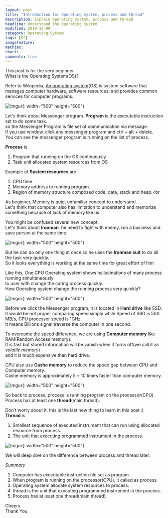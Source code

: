 ```yaml
---
layout: post
title: "Introduction for Operating system, process and thread"
description: Explain Operating system, process and thread
headline: Understand the Operating System
modified: 2019-12-09
category: Operating-System
tags: [OS]
imagefeature:
mathjax:
chart:
comments: true
---
```

This post is for the very beginner.<br>
What is the Operating System(OS)?<br>

Refer to Wikipedia, [An operating system](https://en.wikipedia.org/wiki/Operating_system)(OS) is system software that manages computer hardware, software resources, and provides common services for computer programs.<br>

![Imgur](https://imgur.com/a/jZpGAHt){: width="500" height="500"}

Let's think about Messenger program. **Program** is the executable instruction set to do some task.<br>
so the Messenger Program is file set of communication via message.<br>
If you use window, click any messenger program and ctrl + alt + delete.<br>
You can see the messenger program is running on the list of process.

**Process** is <br>
1. Program that running on the OS continuously<br>
2. Task unit allocated system resources from OS<br>

Example of **System resources** are <br>
1. CPU time.<br>
2. Memory address to running program.<br>
3. Region of memory structure composed code, data, stack and heap.<br

As beginner, Memory is quiet unfamiliar concept to understand.<br>
Let's think that computer also has limitation to understand and memorize something because of lack of memory like us.<br>

You might be confused several new concept.<br>
Let's think about **Ironman**. he need to fight with enemy, run a business and save person at the same time.<br>

![Imgur](https://i.imgur.com/yiTVVeY.jpg){: width="500" height="500"}

But he can do only one thing at once so he uses the **Ironman suit** to do all the task very quickly.<br>
So it looks everything is working at the same time for great effort of him<br>

Like this, One CPU Operating system shows hallucinations of many process running simultaneously<br>
to user with change the caring process quickly.<br>
How Operating system change the running process very quickly?<br>

![Imgur](https://i.imgur.com/GAWEMgh.png){: width="500" height="500"}

Before we click the Messenger program, it is located in **Hard drive** like SSD.<br>
It would be not proper comparing speed simply while Speed of SSD is 500 MB/s, CPU processor speed is 1GHz.<br>
It means Billions signal traverse the computer in one second.<br>

To overcome the speed difference, we are using **Computer memory** like RAM(Random Access memory).<br>
It is fast but stored information will be vanish when it turns off(we call it as *volatile memory*) <br>
and it is much expensive than hard drive. <br>

CPU also use **Cashe memory** to reduce the speed gap between CPU and Computer memory.<br>
Cashe memory is approximately 5 ~ 10 times faster than computer memory.<br>

![Imgur](https://i.imgur.com/u6HBrx8.png){: width="500" height="500"}

So back to process, process is running program on the processor(CPU). <br>
Process has at least one **thread**(main thread).<br>

Don't worry about it. this is the last new thing to learn in this post :) <br>
**Thread** is
1. Smallest sequence of executed instrument that can run using allocated resource from process.<br>
2. The unit that executing programmed instrument in the process.<br>

![Imgur](https://i.imgur.com/XFLONaG.png){: width="500" height="500"}

We will deep dive on the difference between process and thread later.<br>

*Summary*<br>
1. Computer has executable instruction file set as program.<br>
2. When program is running on the processor(CPU), it called as process.<br>
3. Operating system allocate system resources to process.<br>
4. thread is the unit that executing programmed instrument in the process.<br>
5. Process has at least one thread(main thread).<br>

Cheers.<br>
Thank You.<br>
